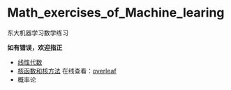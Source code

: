 # Math_exercises_of_Machine_learing

东大机器学习数学练习

**如有错误，欢迎指正**

- [线性代数](https://github.com/haoruilee/Math_exercises_of_Machine_learing/blob/master/Linear_algebra.md)
- [核函数和核方法](https://github.com/haoruilee/Math_exercises_of_Machine_learing/blob/master/Kneral_methods.tex) 在线查看：[overleaf](https://www.overleaf.com/read/xfggqqmxmnpj)
- 概率论
